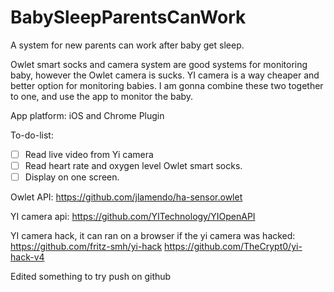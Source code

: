 # BabySleepParentsCanWork
A system for new parents can work after baby get sleep.

Owlet smart socks and camera system are good systems for monitoring baby, however the Owlet camera is sucks. YI camera is a way cheaper and better option for monitoring babies. I am gonna combine these two together to one, and use the app to monitor the baby. 

App platform: iOS and Chrome Plugin

To-do-list:

- [ ] Read live video from Yi camera
- [ ] Read heart rate and oxygen level Owlet smart socks. 
- [ ] Display on one screen. 

Owlet API:
https://github.com/jlamendo/ha-sensor.owlet

YI camera api:
https://github.com/YITechnology/YIOpenAPI

YI camera hack, it can ran on a browser if the yi camera was hacked:
https://github.com/fritz-smh/yi-hack
https://github.com/TheCrypt0/yi-hack-v4


Edited something to try push on github
